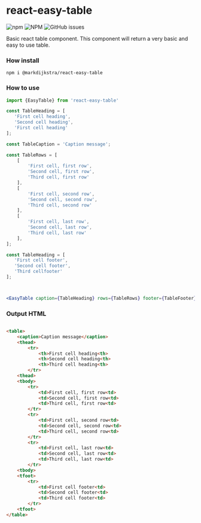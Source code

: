 # react-easy-table

![npm](https://img.shields.io/npm/v/@markdijkstra/react-easy-table)
![NPM](https://img.shields.io/npm/l/@markdijkstra/react-easy-table)
![GitHub issues](https://img.shields.io/github/issues/MarkDijkstra/react-easy-table)


Basic react table component. This component will return a very basic and easy to use table.

### How install


```npm
npm i @markdijkstra/react-easy-table
```


### How to use


```jsx
import {EasyTable} from 'react-easy-table'

const TableHeading = [
   'First cell heading',
   'Second cell heading',
   'First cell heading'
];

const TableCaption = 'Caption message';

const TableRows = [
    [
        'First cell, first row',
        'Second cell, first row',
        'Third cell, first row'
    ],
    [
        'First cell, second row',
        'Second cell, second row',
        'Third cell, second row'
    ],
    [
        'First cell, last row',
        'Second cell, last row',
        'Third cell, last row'
    ],
];

const TableHeading = [
   'First cell footer',
   'Second cell footer',
   'Third cellfooter'
];



<EasyTable caption={TableHeading} rows={TableRows} footer={TableFooter} className="table_class" />

```


### Output HTML

```html

<table>
    <caption>Caption message</caption>
    <thead>
        <tr>
            <th>First cell heading<th>
            <th>Second cell heading<th>
            <th>Third cell heading<th>
        </tr>
    <thead>
    <tbody>
        <tr>
            <td>First cell, first row<td>
            <td>Second cell, first row<td>
            <td>Third cell, first row<td>
        </tr>
        <tr>
            <td>First cell, second row<td>
            <td>Second cell, second row<td>
            <td>Third cell, second row<td>
        </tr>
        <tr>
            <td>First cell, last row<td>
            <td>Second cell, last row<td>
            <td>Third cell, last row<td>
        </tr>
    <tbody>    
    <tfoot>
        <tr>
            <td>First cell footer<td>
            <td>Second cell footer<td>
            <td>Third cell footer<td>
        </tr>
    <tfoot>  
</table>

```



